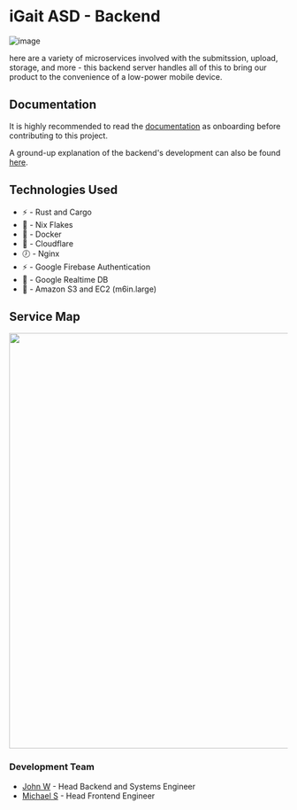 # iGait ASD - Backend
![image](https://github.com/hiibolt/hiibolt/assets/91273156/6c3abf53-cc67-451c-a605-e76d5e726356)

here are a variety of microservices involved with the submitssion, upload, storage, and more - this backend server handles all of this to bring our product to the convenience of a low-power mobile device.

## Documentation
It is highly recommended to read the [documentation](https://igait-niu.github.io/igait-backend/) as onboarding before contributing to this project.

A ground-up explanation of the backend's development can also be found [here](https://hiibolt.com/hpc/rust/aws/nix/docker/openpose/bash/2024/05/13/freshman-supercomputing.html).

## Technologies Used
- ⚡ - Rust and Cargo
- 🔭 - Nix Flakes
- 🌱 - Docker
- 🌟 - Cloudflare
- 🕖 - Nginx
- ⚡ - Google Firebase Authentication
- 🎹 - Google Realtime DB
- 🔭 - Amazon S3 and EC2 (m6in.large)

## Service Map
<img src="https://github.com/user-attachments/assets/3eaebabc-ac73-4041-a866-c7221923f94a" width=750></img>

### Development Team
- [John W](https://github.com/hiibolt) - Head Backend and Systems Engineer
- [Michael S](https://github.com/michaelslice) - Head Frontend Engineer